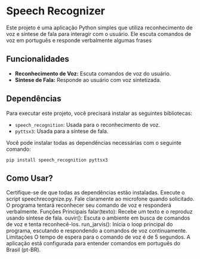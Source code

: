 

# Speech Recognizer

Este projeto é uma aplicação Python simples que utiliza reconhecimento de voz e síntese de fala para interagir com o usuário. Ele escuta comandos de voz em português e responde verbalmente algumas frases

## Funcionalidades

- **Reconhecimento de Voz:** Escuta comandos de voz do usuário.
- **Síntese de Fala:** Responde ao usuário com voz sintetizada.

## Dependências

Para executar este projeto, você precisará instalar as seguintes bibliotecas:

- `speech_recognition`: Usada para o reconhecimento de voz.
- `pyttsx3`: Usada para a síntese de fala.

Você pode instalar todas as dependências necessárias com o seguinte comando:

```pip install speech_recognition pyttsx3```

## Como Usar?

Certifique-se de que todas as dependências estão instaladas.
Execute o script speechrecognize.py.
Fale claramente ao microfone quando solicitado.
O programa tentará reconhecer seu comando de voz e responderá verbalmente.
Funções Principais
falar(texto): Recebe um texto e o reproduz usando síntese de fala.
ouvir(): Escuta o ambiente em busca de comandos de voz e tenta reconhecê-los.
run_jarvis(): Inicia o loop principal do programa, escutando e respondendo a comandos de voz continuamente.
Limitações
O tempo de espera para o comando de voz é de 5 segundos.
A aplicação está configurada para entender comandos em português do Brasil (pt-BR).
